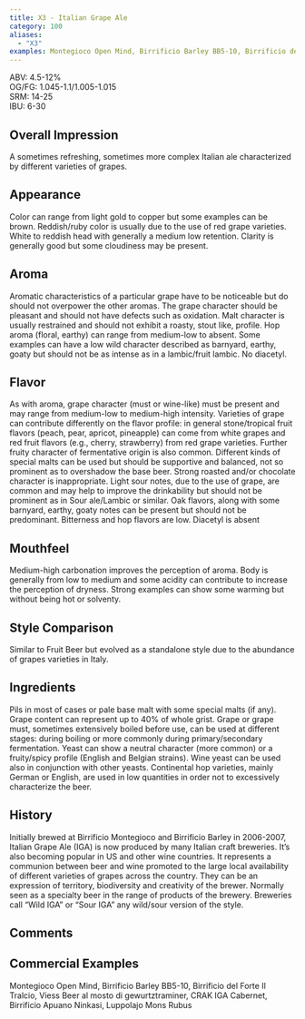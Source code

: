 ```yaml
---
title: X3 - Italian Grape Ale
category: 100
aliases: 
  - "X3"
examples: Montegioco Open Mind, Birrificio Barley BB5-10, Birrificio del Forte Il Tralcio, Viess Beer al mosto di gewurtztraminer, CRAK IGA Cabernet, Birrificio Apuano Ninkasi, Luppolajo Mons Rubus
---
```


ABV: 4.5-12%  
OG/FG: 1.045-1.1/1.005-1.015  
SRM: 14-25  
IBU: 6-30

## Overall Impression
A sometimes refreshing, sometimes more complex Italian ale characterized by different varieties of grapes.

## Appearance
Color can range from light gold to copper but some examples can be brown. Reddish/ruby color is usually due to the use of red grape varieties. White to reddish head with generally a medium low retention. Clarity is generally good but some cloudiness may be present.

## Aroma
Aromatic characteristics of a particular grape have to be noticeable but do should not overpower the other aromas. The grape character should be pleasant and should not have defects such as oxidation. Malt character is usually restrained and should not exhibit a roasty, stout like, profile. Hop aroma (floral, earthy) can range from medium-low to absent. Some examples can have a low wild character described as barnyard, earthy, goaty but should not be as intense as in a lambic/fruit lambic. No diacetyl.

## Flavor
As with aroma, grape character (must or wine-like) must be present and may range from medium-low to medium-high intensity. Varieties of grape can contribute differently on the flavor profile: in general stone/tropical fruit flavors (peach, pear, apricot, pineapple) can come from white grapes and red fruit flavors (e.g., cherry, strawberry) from red grape varieties. Further fruity character of fermentative origin is also common. Different kinds of special malts can be used but should be supportive and balanced, not so prominent as to overshadow the base beer. Strong roasted and/or chocolate character is inappropriate. Light sour notes, due to the use of grape, are common and may help to improve the drinkability but should not be prominent as in Sour ale/Lambic or similar. Oak flavors, along with some barnyard, earthy, goaty notes can be present but should not be predominant.  Bitterness and hop flavors are low. Diacetyl is absent

## Mouthfeel
Medium-high carbonation improves the perception of aroma. Body is generally from low to medium and some acidity can contribute to increase the perception of dryness. Strong examples can show some warming but without being hot or solventy.

## Style Comparison
Similar to Fruit Beer but evolved as a standalone style due to the abundance of grapes varieties in Italy.

## Ingredients
Pils in most of cases or pale base malt with some special malts (if any). Grape content can represent up to 40% of whole grist. Grape or grape must, sometimes extensively boiled before use, can be used at different stages: during boiling or more commonly during primary/secondary fermentation. Yeast can show a neutral character (more common) or a fruity/spicy profile (English and Belgian strains). Wine yeast can be used also in conjunction with other yeasts. Continental hop varieties, mainly German or English, are used in low quantities in order not to excessively characterize the beer.

## History
Initially brewed at Birrificio Montegioco and Birrificio Barley in 2006-2007, Italian Grape Ale (IGA) is now produced by many Italian craft breweries. It’s also becoming popular in US and other wine countries. It represents a communion between beer and wine promoted to the large local availability of different varieties of grapes across the country. They can be an expression of territory, biodiversity and creativity of the brewer. Normally seen as a specialty beer in the range of products of the brewery. Breweries call “Wild IGA” or “Sour IGA” any wild/sour version of the style.

## Comments


## Commercial Examples
Montegioco Open Mind, Birrificio Barley BB5-10, Birrificio del Forte Il Tralcio, Viess Beer al mosto di gewurtztraminer, CRAK IGA Cabernet, Birrificio Apuano Ninkasi, Luppolajo Mons Rubus





